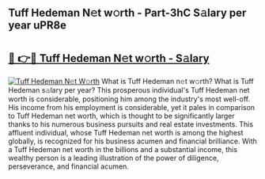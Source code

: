 ## Tuff Hedeman N𝚎t w𝚘rth - Part-3hC S𝚊lary per year uPR8e

# <h2><a href="http://gc1kwiw.nevu.top/?p=Tuff+Hedeman">🔗 👉🔴 Tuff Hedeman N𝚎t w𝚘rth - S𝚊lary</a></h2>

[![Tuff Hedeman N𝚎t W𝚘rth](https://i.imgur.com/Oavwk0R.jpeg)](http://gc1kwiw.nevu.top/?p=Tuff+Hedeman)
What is Tuff Hedeman n𝚎t w𝚘rth? What is Tuff Hedeman s𝚊lary per year?
This prosperous individual's Tuff Hedeman net worth is considerable, positioning him among the industry's most well-off. His income from his employment is considerable, yet it pales in comparison to Tuff Hedeman net worth, which is thought to be significantly larger thanks to his numerous business pursuits and real estate investments. This affluent individual, whose Tuff Hedeman net worth is among the highest globally, is recognized for his business acumen and financial brilliance. With a Tuff Hedeman net worth in the billions and a substantial income, this wealthy person is a leading illustration of the power of diligence, perseverance, and financial acumen.
